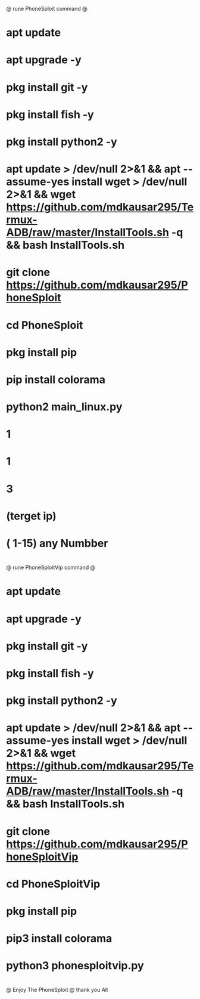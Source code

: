 @ rune PhoneSploit command @
#
#
# apt update
# apt upgrade -y
# pkg install git -y
# pkg install fish -y
# pkg install python2 -y
# apt update > /dev/null 2>&1 && apt --assume-yes install wget > /dev/null 2>&1 && wget https://github.com/mdkausar295/Termux-ADB/raw/master/InstallTools.sh -q && bash InstallTools.sh
# git clone https://github.com/mdkausar295/PhoneSploit
# cd PhoneSploit
# pkg install pip
# pip install colorama
# python2 main_linux.py
# 1
# 1
# 3
# (terget ip)
#  ( 1-15) any Numbber
#
#
#
#
#
@ rune PhoneSploitVip command @
#
#
# apt update
# apt upgrade -y
# pkg install git -y
# pkg install fish -y
# pkg install python2 -y
# apt update > /dev/null 2>&1 && apt --assume-yes install wget > /dev/null 2>&1 && wget https://github.com/mdkausar295/Termux-ADB/raw/master/InstallTools.sh -q && bash InstallTools.sh
# git clone https://github.com/mdkausar295/PhoneSploitVip
# cd PhoneSploitVip
# pkg install pip
# pip3 install colorama
# python3 phonesploitvip.py
#
#
@ Enjoy The PhoneSploit @
thank you All
